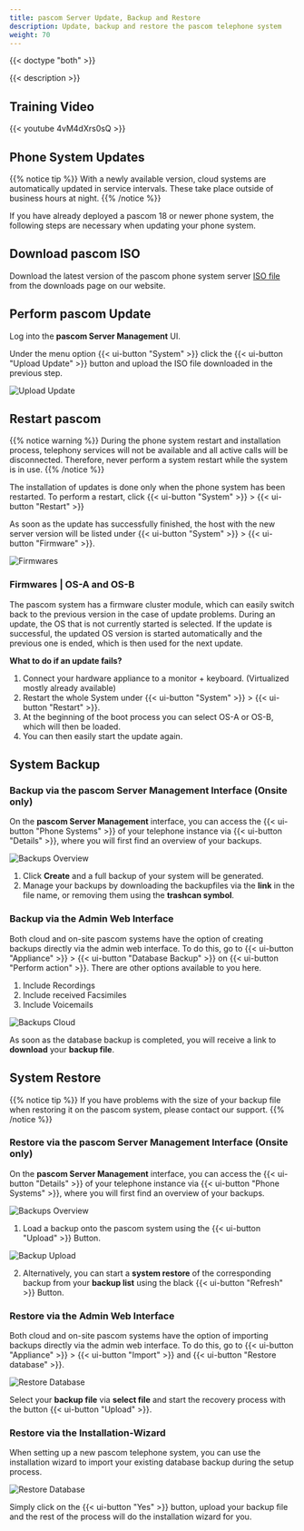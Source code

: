 ```yaml
---
title: pascom Server Update, Backup and Restore
description: Update, backup and restore the pascom telephone system
weight: 70
---
```


{{< doctype "both" >}}

{{< description >}}

## Training Video

{{< youtube 4vM4dXrs0sQ  >}}

## Phone System Updates

{{% notice tip %}}
With a newly available version, cloud systems are automatically updated in service intervals. These take place outside of business hours at night.
{{% /notice %}}

If you have already deployed a pascom 18 or newer phone system, the following steps are necessary when updating your phone system. 

## Download pascom ISO

Download the latest version of the pascom phone system server [ISO file](https://www.pascom.net/en/downloads/) from the downloads page on our website.

## Perform pascom Update

Log into the **pascom Server Management** UI.

Under the menu option {{< ui-button "System" >}} click the {{< ui-button "Upload Update" >}} button and upload the ISO file downloaded in the previous step.

![Upload Update](upload_update.en.png "upload your pascom ISO")





## Restart pascom

{{% notice warning %}}
During the phone system restart and installation process, telephony services will not be available and all active calls will be disconnected. Therefore, never perform a system restart while the system is in use.
{{% /notice %}}

The installation of updates is done only when the phone system has been restarted.
To perform a restart, click {{< ui-button "System" >}} > {{< ui-button "Restart" >}}

As soon as the update has successfully finished, the host with the new server version will be listed under {{< ui-button "System" >}} > {{< ui-button "Firmware" >}}.

![Firmwares](firmwares.en.png "Firmware Overview")

### Firmwares | OS-A and OS-B

The pascom system has a firmware cluster module, which can easily switch back to the previous version in the case of update problems. During an update, the OS that is not currently started is selected. If the update is successful, the updated OS version is started automatically and the previous one is ended, which is then used for the next update.

**What to do if an update fails?**

1. Connect your hardware appliance to a monitor + keyboard. (Virtualized mostly already available)
2. Restart the whole System under {{< ui-button "System" >}} > {{< ui-button "Restart" >}}.
3. At the beginning of the boot process you can select OS-A or OS-B, which will then be loaded.
4. You can then easily start the update again.

## System Backup
### Backup via the pascom Server Management Interface (Onsite only)

On the **pascom Server Management** interface, you can access the {{< ui-button "Phone Systems" >}} of your telephone instance via {{< ui-button "Details" >}}, where you will first find an overview of your backups.

![Backups Overview](backup_overview.en.png "Overview of your Backups")

1. Click **Create** and a full backup of your system will be generated.
2. Manage your backups by downloading the backupfiles via the **link** in the file name, or removing them using the **trashcan symbol**.

### Backup via the Admin Web Interface

Both cloud and on-site pascom systems have the option of creating backups directly via the admin web interface. To do this, go to {{< ui-button "Appliance" >}} > {{< ui-button "Database Backup" >}} on {{< ui-button "Perform action" >}}. There are other options available to you here.

1. Include Recordings
2. Include received Facsimiles
3. Include Voicemails  
  

![Backups Cloud](backup_cloud.en.png?width=80% "Backup in the Cloud")

As soon as the database backup is completed, you will receive a link to **download** your **backup file**.

## System Restore

{{% notice tip %}}
If you have problems with the size of your backup file when restoring it on the pascom system, please contact our support.
{{% /notice %}}

### Restore via the pascom Server Management Interface (Onsite only)

On the **pascom Server Management** interface, you can access the {{< ui-button "Details" >}} of your telephone instance via {{< ui-button "Phone Systems" >}}, where you will first find an overview of your backups.

![Backups Overview](backup_overview.en.png "Overview of your Backups")

1. Load a backup onto the pascom system using the {{< ui-button "Upload" >}} Button.  
  
![Backup Upload](backup_upload.en.png?width=60% "upload your backup")

2. Alternatively, you can start a **system restore** of the corresponding backup from your **backup list** using the black {{< ui-button "Refresh" >}} Button.

### Restore via the Admin Web Interface

Both cloud and on-site pascom systems have the option of importing backups directly via the admin web interface. To do this, go to {{< ui-button "Appliance" >}} > {{< ui-button "Import" >}} and {{< ui-button "Restore database" >}}.  
  
![Restore Database](restore_database.en.png?width=80% "Restore Database")

Select your **backup file** via **select file** and start the recovery process with the button {{< ui-button "Upload" >}}.

### Restore via the Installation-Wizard

When setting up a new pascom telephone system, you can use the installation wizard to import your existing database backup during the setup process.

![Restore Database](restore_wizard.en.png?width=100% "Restore Database")

Simply click on the {{< ui-button "Yes" >}} button, upload your backup file and the rest of the process will do the installation wizard for you.